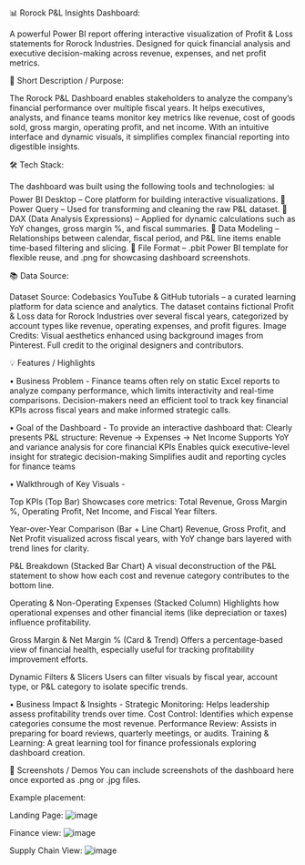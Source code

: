 📊 Rorock P&L Insights Dashboard:

A powerful Power BI report offering interactive visualization of Profit & Loss statements for Rorock Industries. Designed for quick financial analysis and executive decision-making across revenue, expenses, and net profit metrics.

📌 Short Description / Purpose:

The Rorock P&L Dashboard enables stakeholders to analyze the company’s financial performance over multiple fiscal years. It helps executives, analysts, and finance teams monitor key metrics like revenue, cost of goods sold, gross margin, operating profit, and net income. With an intuitive interface and dynamic visuals, it simplifies complex financial reporting into digestible insights.

🛠️ Tech Stack:

The dashboard was built using the following tools and technologies:
📊 Power BI Desktop – Core platform for building interactive visualizations.
📂 Power Query – Used for transforming and cleaning the raw P&L dataset.
🧠 DAX (Data Analysis Expressions) – Applied for dynamic calculations such as YoY changes, gross margin %, and fiscal summaries.
📝 Data Modeling – Relationships between calendar, fiscal period, and P&L line items enable time-based filtering and slicing.
📁 File Format – .pbit Power BI template for flexible reuse, and .png for showcasing dashboard screenshots.

📚 Data Source:

Dataset Source: Codebasics YouTube & GitHub tutorials – a curated learning platform for data science and analytics.
The dataset contains fictional Profit & Loss data for Rorock Industries over several fiscal years, categorized by account types like revenue, operating expenses, and profit figures.
Image Credits: Visual aesthetics enhanced using background images from Pinterest. Full credit to the original designers and contributors.

💡 Features / Highlights

• Business Problem -
Finance teams often rely on static Excel reports to analyze company performance, which limits interactivity and real-time comparisons. Decision-makers need an efficient tool to track key financial KPIs across fiscal years and make informed strategic calls.

• Goal of the Dashboard -
To provide an interactive dashboard that:
Clearly presents P&L structure: Revenue → Expenses → Net Income
Supports YoY and variance analysis for core financial KPIs
Enables quick executive-level insight for strategic decision-making
Simplifies audit and reporting cycles for finance teams

• Walkthrough of Key Visuals - 

Top KPIs (Top Bar)
Showcases core metrics: Total Revenue, Gross Margin %, Operating Profit, Net Income, and Fiscal Year filters.

Year-over-Year Comparison (Bar + Line Chart)
Revenue, Gross Profit, and Net Profit visualized across fiscal years, with YoY change bars layered with trend lines for clarity.

P&L Breakdown (Stacked Bar Chart)
A visual deconstruction of the P&L statement to show how each cost and revenue category contributes to the bottom line.

Operating & Non-Operating Expenses (Stacked Column)
Highlights how operational expenses and other financial items (like depreciation or taxes) influence profitability.

Gross Margin & Net Margin % (Card & Trend)
Offers a percentage-based view of financial health, especially useful for tracking profitability improvement efforts.

Dynamic Filters & Slicers
Users can filter visuals by fiscal year, account type, or P&L category to isolate specific trends.

• Business Impact & Insights - 
Strategic Monitoring: Helps leadership assess profitability trends over time.
Cost Control: Identifies which expense categories consume the most revenue.
Performance Review: Assists in preparing for board reviews, quarterly meetings, or audits.
Training & Learning: A great learning tool for finance professionals exploring dashboard creation.

📸 Screenshots / Demos
You can include screenshots of the dashboard here once exported as .png or .jpg files.

Example placement:

Landing Page:
![image](https://github.com/user-attachments/assets/a1b4f2a5-d60c-4e95-8042-69a6c13f00de)


Finance view:
![image](https://github.com/user-attachments/assets/8fe7777f-56c5-4fc7-9bd5-dea2fa844ac1)

Supply Chain View:
![image](https://github.com/user-attachments/assets/572a4b2f-d87b-4184-a60a-9c58ee5beb23)



